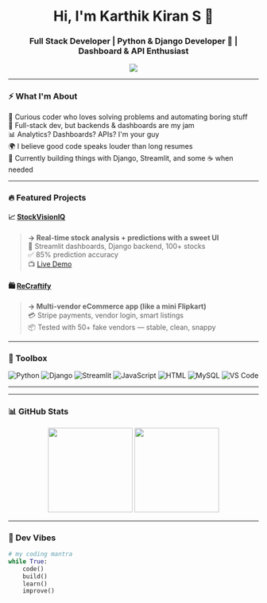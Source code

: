 <h1 align="center">Hi, I'm Karthik Kiran S 👋</h1>
<h3 align="center">Full Stack Developer | Python & Django Developer 🐍 | Dashboard & API Enthusiast</h3>

<p align="center">
  <img src="https://readme-typing-svg.herokuapp.com?font=Fira+Code&duration=3000&pause=1000&center=true&vCenter=true&width=480&lines=Building+clean%2C+scalable+web+apps;Creating+data-driven+dashboards;Crafting+robust+backends+with+Django;Focused+on+code+quality+%26+UX" />
</p>


---

### ⚡ What I'm About

🧠 Curious coder who loves solving problems and automating boring stuff  
🔧 Full-stack dev, but backends & dashboards are my jam  
📊 Analytics? Dashboards? APIs? I'm your guy  
🌍 I believe good code speaks louder than long resumes  
🎯 Currently building things with Django, Streamlit,  and some ☕ when needed

---

### 🔥 Featured Projects

#### 📈 [StockVisionIQ](https://github.com/karthikkiran123/StockVisionIQ)
> **→ Real-time stock analysis + predictions with a sweet UI**  
🚀 Streamlit dashboards, Django backend, 100+ stocks  
✅ 85% prediction accuracy  
📺 [Live Demo](https://stockvisioniq-dashboard.streamlit.app/)

#### 🛍️ [ReCraftify](https://github.com/karthikkiran123/ReCraftify)
> **→ Multi-vendor eCommerce app (like a mini Flipkart)**  
💳 Stripe payments, vendor login, smart listings  
📦 Tested with 50+ fake vendors — stable, clean, snappy

---

### 🧰 Toolbox

![Python](https://img.shields.io/badge/Python-3776AB?style=flat&logo=python&logoColor=white)
![Django](https://img.shields.io/badge/Django-092E20?style=flat&logo=django&logoColor=white)
![Streamlit](https://img.shields.io/badge/Streamlit-FF4B4B?style=flat&logo=streamlit&logoColor=white)
![JavaScript](https://img.shields.io/badge/JavaScript-F7DF1E?style=flat&logo=javascript&logoColor=black)
![HTML](https://img.shields.io/badge/HTML5-E34F26?style=flat&logo=html5&logoColor=white)
![MySQL](https://img.shields.io/badge/MySQL-005C84?style=flat&logo=mysql&logoColor=white)
![VS Code](https://img.shields.io/badge/VS_Code-007ACC?style=flat&logo=visual-studio-code&logoColor=white)

---


---

### 📊 GitHub Stats

<p align="center">
  <img src="https://github-readme-stats.vercel.app/api?username=karthikkiran123&show_icons=true&theme=tokyonight&count_private=true" height="170"/>
  <img src="https://github-readme-streak-stats.herokuapp.com/?user=karthikkiran123&theme=tokyonight" height="170"/>
</p>

---

### 💬 Dev Vibes

```python
# my coding mantra
while True:
    code()
    build()
    learn()
    improve()


